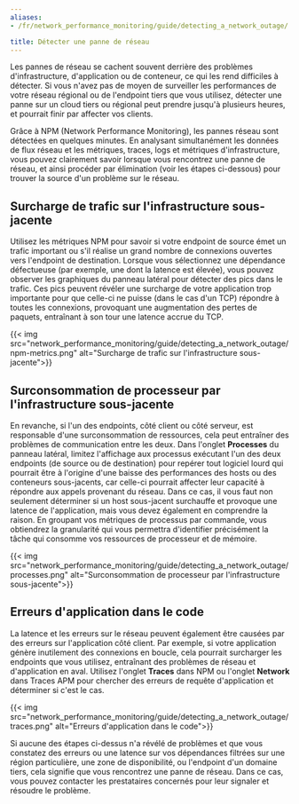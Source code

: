 ```yaml
---
aliases:
- /fr/network_performance_monitoring/guide/detecting_a_network_outage/

title: Détecter une panne de réseau
---
```

Les pannes de réseau se cachent souvent derrière des problèmes d'infrastructure, d'application ou de conteneur, ce qui les rend difficiles à détecter. Si vous n'avez pas de moyen de surveiller les performances de votre réseau régional ou de l'endpoint tiers que vous utilisez, détecter une panne sur un cloud tiers ou régional peut prendre jusqu'à plusieurs heures, et pourrait finir par affecter vos clients.

Grâce à NPM (Network Performance Monitoring), les pannes réseau sont détectées en quelques minutes. En analysant simultanément les données de flux réseau et les métriques, traces, logs et métriques d'infrastructure, vous pouvez clairement savoir lorsque vous rencontrez une panne de réseau, et ainsi procéder par élimination (voir les étapes ci-dessous) pour trouver la source d'un problème sur le réseau.

## Surcharge de trafic sur l'infrastructure sous-jacente

Utilisez les métriques NPM pour savoir si votre endpoint de source émet un trafic important ou s'il réalise un grand nombre de connexions ouvertes vers l'endpoint de destination. Lorsque vous sélectionnez une dépendance défectueuse (par exemple, une dont la latence est élevée), vous pouvez observer les graphiques du panneau latéral pour détecter des pics dans le trafic. Ces pics peuvent révéler une surcharge de votre application trop importante pour que celle-ci ne puisse (dans le cas d'un TCP) répondre à toutes les connexions, provoquant une augmentation des pertes de paquets, entraînant à son tour une latence accrue du TCP.

{{< img src="network_performance_monitoring/guide/detecting_a_network_outage/npm-metrics.png" alt="Surcharge de trafic sur l'infrastructure sous-jacente">}}

## Surconsommation de processeur par l'infrastructure sous-jacente

En revanche, si l'un des endpoints, côté client ou côté serveur, est responsable d'une surconsommation de ressources, cela peut entraîner des problèmes de communication entre les deux. Dans l'onglet **Processes** du panneau latéral, limitez l'affichage aux processus exécutant l'un des deux endpoints (de source ou de destination) pour repérer tout logiciel lourd qui pourrait être à l'origine d'une baisse des performances des hosts ou des conteneurs sous-jacents, car celle-ci pourrait affecter leur capacité à répondre aux appels provenant du réseau. Dans ce cas, il vous faut non seulement déterminer si un host sous-jacent surchauffe et provoque une latence de l'application, mais vous devez également en comprendre la raison. En groupant vos métriques de processus par commande, vous obtiendrez la granularité qui vous permettra d'identifier précisément la tâche qui consomme vos ressources de processeur et de mémoire.

{{< img src="network_performance_monitoring/guide/detecting_a_network_outage/processes.png" alt="Surconsommation de processeur par l'infrastructure sous-jacente">}}

## Erreurs d'application dans le code

La latence et les erreurs sur le réseau peuvent également être causées par des erreurs sur l'application côté client. Par exemple, si votre application génère inutilement des connexions en boucle, cela pourrait surcharger les endpoints que vous utilisez, entraînant des problèmes de réseau et d'application en aval. Utilisez l'onglet **Traces** dans NPM ou l'onglet **Network** dans Traces APM pour chercher des erreurs de requête d'application et déterminer si c'est le cas.

{{< img src="network_performance_monitoring/guide/detecting_a_network_outage/traces.png" alt="Erreurs d'application dans le code">}}

Si aucune des étapes ci-dessus n'a révélé de problèmes et que vous constatez des erreurs ou une latence sur vos dépendances filtrées sur une région particulière, une zone de disponibilité, ou l'endpoint d'un domaine tiers, cela signifie que vous rencontrez une panne de réseau. Dans ce cas, vous pouvez contacter les prestataires concernés pour leur signaler et résoudre le problème.

